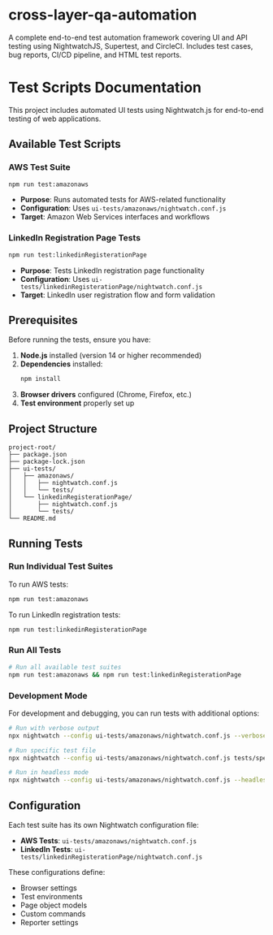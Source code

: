 # cross-layer-qa-automation
A complete end-to-end test automation framework covering UI and API testing using NightwatchJS, Supertest, and CircleCI. Includes test cases, bug reports, CI/CD pipeline, and HTML test reports.

# Test Scripts Documentation

This project includes automated UI tests using Nightwatch.js for end-to-end testing of web applications.

## Available Test Scripts

### AWS Test Suite
```bash
npm run test:amazonaws
```
- **Purpose**: Runs automated tests for AWS-related functionality
- **Configuration**: Uses `ui-tests/amazonaws/nightwatch.conf.js`
- **Target**: Amazon Web Services interfaces and workflows

### LinkedIn Registration Page Tests
```bash
npm run test:linkedinRegisterationPage
```
- **Purpose**: Tests LinkedIn registration page functionality
- **Configuration**: Uses `ui-tests/linkedinRegisterationPage/nightwatch.conf.js`
- **Target**: LinkedIn user registration flow and form validation

## Prerequisites

Before running the tests, ensure you have:

1. **Node.js** installed (version 14 or higher recommended)
2. **Dependencies** installed:
   ```bash
   npm install
   ```
3. **Browser drivers** configured (Chrome, Firefox, etc.)
4. **Test environment** properly set up

## Project Structure

```
project-root/
├── package.json
├── package-lock.json
├── ui-tests/
│   ├── amazonaws/
│   │   ├── nightwatch.conf.js
│   │   └── tests/
│   └── linkedinRegisterationPage/
│       ├── nightwatch.conf.js
│       └── tests/
└── README.md
```

## Running Tests

### Run Individual Test Suites

To run AWS tests:
```bash
npm run test:amazonaws
```

To run LinkedIn registration tests:
```bash
npm run test:linkedinRegisterationPage
```

### Run All Tests
```bash
# Run all available test suites
npm run test:amazonaws && npm run test:linkedinRegisterationPage
```

### Development Mode
For development and debugging, you can run tests with additional options:

```bash
# Run with verbose output
npx nightwatch --config ui-tests/amazonaws/nightwatch.conf.js --verbose

# Run specific test file
npx nightwatch --config ui-tests/amazonaws/nightwatch.conf.js tests/specific-test.js

# Run in headless mode
npx nightwatch --config ui-tests/amazonaws/nightwatch.conf.js --headless
```

## Configuration

Each test suite has its own Nightwatch configuration file:

- **AWS Tests**: `ui-tests/amazonaws/nightwatch.conf.js`
- **LinkedIn Tests**: `ui-tests/linkedinRegisterationPage/nightwatch.conf.js`

These configurations define:
- Browser settings
- Test environments
- Page object models
- Custom commands
- Reporter settings

